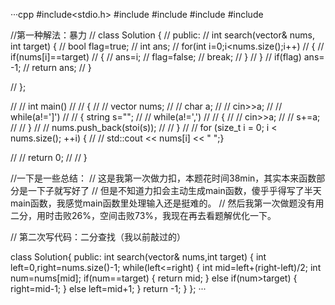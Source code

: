 ···cpp
#include<stdio.h>
#include<iostream>
#include<string>
#include<cctype>
#include <vector>


//第一种解法：暴力
// class Solution {
// public:
//     int search(vector<int>& nums, int target) {
//         bool flag=true;
//         int ans;
//         for(int i=0;i<nums.size();i++)
//         {
//             if(nums[i]==target)
//             {
//                 ans=i;
//                 flag=false;
//                 break;
//             }
//         }
//         if(flag) ans= -1;
//         return ans;
//     }
    
// };



// // int main()
// // {
// //     vector<int> nums;
// //     char a;
// //     cin>>a;
// //     while(a!=']')
// //     {   string s="";
// //         while(a!=',')
// //         {
// //             cin>>a;
// //             s+=a;
// //         }
// //         nums.push_back(stoi(s));
// //     }
// //     for (size_t i = 0; i < nums.size(); ++i) {
// //     std::cout << nums[i] << " ";}

// //     return 0;
// // }

//一下是一些总结：
// 这是我第一次做力扣，本题花时间38min，其实本来函数部分是一下子就写好了
// 但是不知道力扣会主动生成main函数，傻乎乎得写了半天main函数，我感觉main函数里处理输入还是挺难的。
// 然后我第一次做题没有用二分，用时击败26%，空间击败73%，我现在再去看题解优化一下。


// 第二次写代码：二分查找（我以前敲过的）

class Solution{
    public:
    int search(vector<int>& nums,int target)
    {
        int left=0,right=nums.size()-1;
        while(left<=right)
        {
            int mid=left+(right-left)/2;
            int num=nums[mid];
            if(num==target)
            {
                return mid;
            }
            else if(num>target)
            {
                right=mid-1;
            }
            else left=mid+1;
        }
        return -1;
    }
};
···
